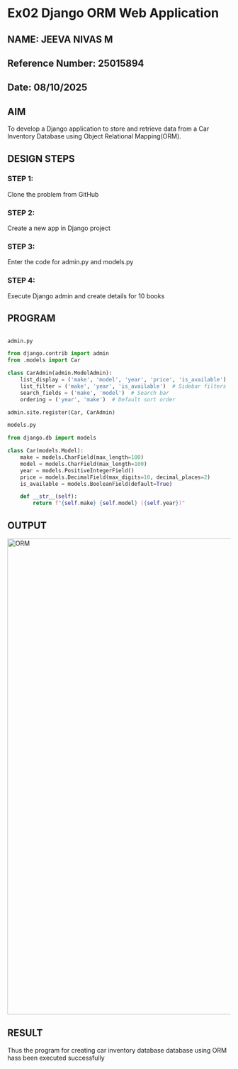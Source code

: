# Ex02 Django ORM Web Application
## NAME: JEEVA NIVAS M
## Reference Number: 25015894
## Date: 08/10/2025

## AIM
To develop a Django application to store and retrieve data from a Car Inventory Database using Object Relational Mapping(ORM).

## DESIGN STEPS

### STEP 1:
Clone the problem from GitHub

### STEP 2:
Create a new app in Django project

### STEP 3:
Enter the code for admin.py and models.py

### STEP 4:
Execute Django admin and create details for 10 books

## PROGRAM
```python

admin.py

from django.contrib import admin
from .models import Car

class CarAdmin(admin.ModelAdmin):
    list_display = ('make', 'model', 'year', 'price', 'is_available')  # Columns in table
    list_filter = ('make', 'year', 'is_available')  # Sidebar filters
    search_fields = ('make', 'model')  # Search bar
    ordering = ('year', 'make')  # Default sort order

admin.site.register(Car, CarAdmin)

models.py

from django.db import models

class Car(models.Model):
    make = models.CharField(max_length=100)
    model = models.CharField(max_length=100)
    year = models.PositiveIntegerField()
    price = models.DecimalField(max_digits=10, decimal_places=2)
    is_available = models.BooleanField(default=True)

    def __str__(self):
        return f"{self.make} {self.model} ({self.year})"

```


## OUTPUT

<img width="1909" height="1072" alt="ORM" src="https://github.com/user-attachments/assets/fda2052f-5a37-425e-90a0-fd1f97ab8429" />



## RESULT
Thus the program for creating car inventory database database using ORM hass been executed successfully
